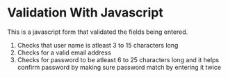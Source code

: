# Validation With Javascript

This is a javascript form that validated the fields being entered.

1.  Checks that user name is atleast 3 to 15 characters long
2.  Checks for a valid email address
3.  Checks for password to be atleast 6 to 25 characters long and it helps confirm password by making sure password match by entering it twice
